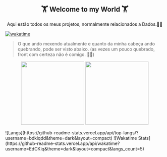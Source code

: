 <h2 align="center">🏋 Welcome to my World 🏋</h2>

<p align="center">Aqui estão todos os meus projetos, normalmente relacionados a Dados.🧑‍💻</p>

[![wakatime](https://wakatime.com/badge/user/273e63c7-0799-4c83-8c88-c8daa5622366.svg)](https://wakatime.com/@273e63c7-0799-4c83-8c88-c8daa5622366)

> O que ando mexendo atualmente e quanto da minha cabeça ando quebrando, pode ser visto abaixo. (as vezes um pouco quebrado, front com certeza não é comigo. 🤣🤣)</p>
<p align="center">
<img  height="200" src="https://github-readme-stats.vercel.app/api/wakatime?username=EdCKiq&theme=dark&layout=compact&langs_count=5">
<img  height="200" src="https://github-readme-stats.vercel.app/api/top-langs/?username=bdkiqdd&theme=dark&layout=compact">
</p>
  ![Langs](https://github-readme-stats.vercel.app/api/top-langs/?username=bdkiqdd&theme=dark&layout=compact)
![Wakatime Stats](https://github-readme-stats.vercel.app/api/wakatime?username=EdCKiq&theme=dark&layout=compact&langs_count=5)


